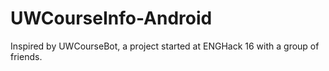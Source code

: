 # UWCourseInfo-Android
Inspired by UWCourseBot, a project started at ENGHack 16 with a group of friends.
